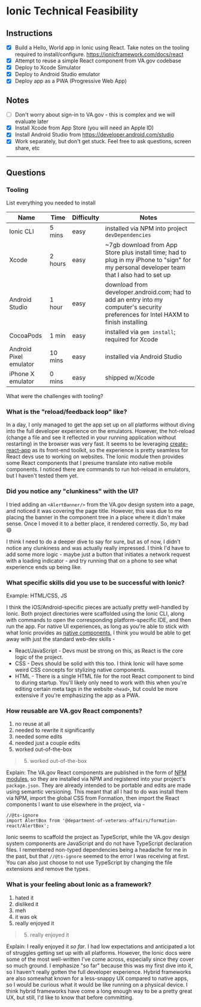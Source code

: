 # Ionic Technical Feasibility

## Instructions
- [x] Build a Hello, World app in Ionic using React. Take notes on the tooling required to install/configure. https://ionicframework.com/docs/react
- [x] Attempt to reuse a simple React component from VA.gov codebase
- [x] Deploy to Xcode Simulator
- [x] Deploy to Android Studio emulator
- [x] Deploy app as a PWA (Progressive Web App)

## Notes
- [ ] Don't worry about sign-in to VA.gov - this is complex and we will evaluate later
- [x] Install Xcode from App Store (you will need an Apple ID)
- [x] Install Android Studio from https://developer.android.com/studio
- [x] Work separately, but don't get stuck. Feel free to ask questions, screen share, etc

---

## Questions
### Tooling
List everything you needed to install

| Name | Time | Difficulty | Notes |
|---|---|---|---|
| Ionic CLI | 5 mins | easy | installed via NPM into project `devDependencies` |
| Xcode | 2 hours | easy | ~7gb download from App Store plus install time; had to plug in my iPhone to "sign" for my personal developer team that I also had to set up |
| Android Studio | 1 hour | easy | download from developer.android.com; had to add an entry into my computer's security preferences for Intel HAXM to finish installing |
| CocoaPods | 1 min | easy | installed via `gem install`; required for Xcode |
| Android Pixel emulator | 10 mins | easy | installed via Android Studio |
| iPhone X emulator | 0 mins | easy | shipped w/Xcode |


What were the challenges with tooling?

### What is the "reload/feedback loop" like?
In a day, I only managed to get the app set up on all platforms without diving into the full developer experience on the emulators. However, the hot-reload (change a file and see it reflected in your running application without restarting) in the browser was very fast. It seems to be leveraging [create-react-app](https://github.com/facebook/create-react-app) as its front-end toolkit, so the experience is pretty seamless for React devs use to working on websites. The Ionic module then provides some React components that I presume translate into native mobile components. I noticed there are commands to run hot-reload in emulators, but I haven't tested them yet.

### Did you notice any "clunkiness" with the UI?
I tried adding an `<AlertBanner/>` from the VA.gov design system into a page, and noticed it was covering the page title. However, this was due to me placing the banner in the component tree in a place where it didn't make sense. Once I moved it to a better place, it rendered correctly. So, my bad :smile: 

I think I need to do a deeper dive to say for sure, but as of now, I didn't notice any clunkiness and was actually really impressed. I think I'd have to add some more logic - maybe just a button that initiates a network request with a loading indicator - and try running that on a phone to see what experience ends up being like.

### What specific skills did you use to be successful with Ionic?
Example: HTML/CSS, JS

I think the iOS/Android-specific pieces are actually pretty well-handled by Ionic. Both project directories were scaffolded using the Ionic CLI, along with commands to open the corresponding platform-specific IDE, and then run the app. For native UI experiences, as long as you're able to stick with what Ionic provides as [native components](https://ionicframework.com/docs/native), I think you would be able to get away with just the standard web-dev skills -

- React/JavaScript - Devs must be strong on this, as React is the core logic of the project.
- CSS - Devs should be solid with this too. I think Ionic will have some weird CSS concepts for stylizing native components.
- HTML - There is a single HTML file for the root React component to bind to during startup. You'll likely only need to work with this when you're editing certain meta tags in the website `<head>`, but could be more extensive if you're emphasizing the app as a PWA.


### How reusable are VA.gov React components?
  1. no reuse at all
  1. needed to rewrite it significantly
  1. needed some edits
  1. needed just a couple edits
  1. worked out-of-the-box

> 5. worked out-of-the-box

Explain: The VA.gov React components are published in the form of [NPM modules](https://www.npmjs.com/package/@department-of-veterans-affairs/formation-react), so they are installed via NPM and registered into your project's `package.json`. They are already intended to be portable and edits are made using semantic versioning. This meant that all I had to do was install them via NPM, import the global CSS from Formation, then import the React components I want to use elsewhere in the project, via -

```
//@ts-ignore
import AlertBox from '@department-of-veterans-affairs/formation-react/AlertBox';
```

Ionic seems to scaffold the project as TypeScript, while the VA.gov design system components are JavaScript and do not have TypeScript declaration files. I remembered non-typed dependencies being a headache for me in the past, but that `//@ts-ignore` seemed to the error I was receiving at first. You can also just choose to not use TypeScript by changing the file extensions and remove the types.

### What is your feeling about Ionic as a framework?
1. hated it
1. disliked it
1. meh
1. it was ok
1. really enjoyed it

> 5. really enjoyed it

Explain: I really enjoyed it _so far_. I had low expectations and anticipated a lot of struggles getting set up with all platforms. However, the Ionic docs were some of the most well-written I've come across, especially since they cover so much ground. I emphasize "so far" because this was my first dive into it, so I haven't really gotten the full developer experience. Hybrid frameworks are also somewhat known for a less-snappy UX compared to native apps, so I would be curious what it would be like running on a physical device. I think hybrid frameworks have come a long enough way to be a pretty great UX, but still, I'd like to know that before committing.